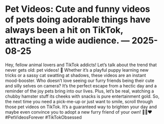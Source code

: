# Pet Videos: Cute and funny videos of pets doing adorable things have always been a hit on TikTok, attracting a wide audience. — 2025-08-25

Hey, fellow animal lovers and TikTok addicts! Let’s talk about the trend that never gets old: pet videos! 🐾 Whether it’s a playful puppy learning new tricks or a sassy cat swatting at shadows, these videos are an instant mood-booster. Who doesn’t love seeing our furry friends being their cute and silly selves on camera? It’s the perfect escape from a hectic day and a reminder of the joy pets bring into our lives. Plus, let’s be real, watching a chubby hamster stuff its cheeks with snacks is pure entertainment gold. So, the next time you need a pick-me-up or just want to smile, scroll through those pet videos on TikTok. It’s a guaranteed way to brighten your day and maybe even convince you to adopt a new furry friend of your own! 🐶🐱❤️ #PetVideosForever #TikTokObsessed